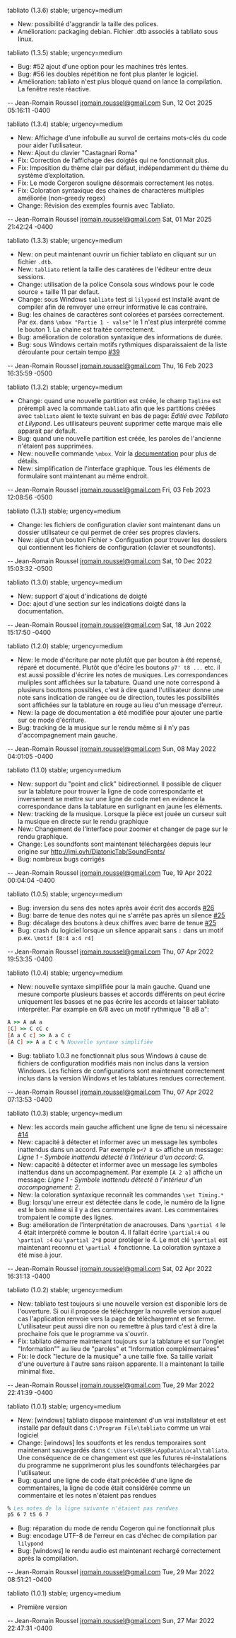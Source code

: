tabliato (1.3.6) stable; urgency=medium

  * New: possibilité d'aggrandir la taille des polices.
  * Amélioration: packaging debian. Fichier .dtb associés à tabliato sous linux.

tabliato (1.3.5) stable; urgency=medium

  * Bug: #52 ajout d'une option pour les machines très lentes.
  * Bug: #56 les doubles répétition ne font plus planter le logiciel.
  * Amélioration: tabliato n'est plus bloqué quand on lance la compilation. La fenêtre reste réactive.

 -- Jean-Romain Roussel <jromain.roussel@gmail.com>  Sun, 12 Oct 2025 05:16:11 -0400

tabliato (1.3.4) stable; urgency=medium

  * New: Affichage d’une infobulle au survol de certains mots-clés du code pour aider l’utilisateur.
  * New: Ajout du clavier "Castagnari Roma"
  * Fix: Correction de l’affichage des doigtés qui ne fonctionnait plus.
  * Fix: Imposition du thème clair par défaut, indépendamment du thème du système d’exploitation.
  * Fix: Le mode Corgeron souligne désormais correctement les notes.
  * Fix: Coloration syntaxique des chaines de charactères multiples améliorée (non-greedy regex)
  * Change: Révision des exemples fournis avec Tabliato.

 -- Jean-Romain Roussel <jromain.roussel@gmail.com>  Sat, 01 Mar 2025 21:42:24 -0400

tabliato (1.3.3) stable; urgency=medium

  * New: on peut maintenant ouvrir un fichier tabliato en cliquant sur un fichier `.dtb`.
  * New: `tabliato` retient la taille des caratères de l'éditeur entre deux sessions.
  * Change: utilisation de la police Consola sous windows pour le code source + taille 11 par defaut.
  * Change: sous Windows `tabliato` test si `lilypond` est installé avant de compiler afin de renvoyer une erreur informative le cas contraire.
  * Bug: les chaines de caractères sont colorées et parsées correctement. Par ex. dans `\mbox "Partie 1 - valse"` le 1 n'est plus interprété comme le bouton 1. La chaine est traitée correctement.
  * Bug: amélioration de coloration syntaxique des informations de durée.
  * Bug: sous Windows certain motifs rythmiques disparaissaient de la liste déroulante pour certain tempo [#39](https://github.com/Jean-Romain/tabliato/issues/39)

 -- Jean-Romain Roussel <jromain.roussel@gmail.com>  Thu, 16 Feb 2023 16:35:59 -0500

tabliato (1.3.2) stable; urgency=medium

  * Change: quand une nouvelle partition est créée, le champ `Tagline` est prérempli avec la commande `tabliato` afin que les partitions créées avec `tabliato` aient le texte suivant en bas de page: *Éditié avec Tabliato et Lilypond*. Les utilisateurs peuvent supprimer cette marque mais elle apparait par default.
  * Bug: quand une nouvelle partition est créée, les paroles de l'ancienne n'étaient pas supprimées.
  * New: nouvelle commande `\mbox`. Voir la [documentation](https://jean-romain.github.io/tabliato/doc.html) pour plus de détails.
  * New: simplification de l'interface graphique. Tous les éléments de formulaire sont maintenant au même endroit.

 -- Jean-Romain Roussel <jromain.roussel@gmail.com>  Fri, 03 Feb 2023 12:08:56 -0500

tabliato (1.3.1) stable; urgency=medium

  * Change: les fichiers de configuration clavier sont maintenant dans un dossier utilisateur ce qui permet de créer ses propres claviers.
  * New: ajout d'un bouton Fichier > Configuation pour trouver les dossiers qui contiennent les fichiers de configuration (clavier et soundfonts).

 -- Jean-Romain Roussel <jromain.roussel@gmail.com>  Sat, 10 Dec 2022 15:03:32 -0500

tabliato (1.3.0) stable; urgency=medium

  * New: support d'ajout d'indications de doigté
  * Doc: ajout d'une section sur les indications doigté dans la documentation.

 -- Jean-Romain Roussel <jromain.roussel@gmail.com>  Sat, 18 Jun 2022 15:17:50 -0400

tabliato (1.2.0) stable; urgency=medium

  * New: le mode d'écriture par note plutôt que par bouton à été repensé, réparé et documenté. Plutôt que d'écire les boutons `p7' t8 ...` etc. il est aussi possible d'écrire les notes de musiques. Les correspondances muliples sont affichées sur la tabature. Quand une note correspond à plusieurs bouttons possibles, c'est à dire quand l'utilisateur donne une note sans indication de rangée ou de direction, toutes les possibilités sont affichées sur la tablature en rouge au lieu d'un message d'erreur.
  * New: la page de documentation a été modifiée pour ajouter une partie sur ce mode d'écriture.
  * Bug: tracking de la musique sur le rendu même si il n'y pas d'accompagnement main gauche.

 -- Jean-Romain Roussel <jromain.roussel@gmail.com>  Sun, 08 May 2022 04:01:05 -0400

tabliato (1.1.0) stable; urgency=medium

  * New: support du "point and click" bidirectionnel. Il possible de cliquer sur la tablature pour trouver la ligne de code correspondante et inversement se mettre sur une ligne de code met en evidence la correspondance dans la tablature en surlignant en jaune les éléments.
  * New: tracking de la musique. Lorsque la pièce est jouée un curseur suit la musique en directe sur le rendu graphique
  * New: Changement de l'interface pour zoomer et changer de page sur le rendu graphique.
  * Change: Les soundfonts sont maintenant téléchargées depuis leur origine sur http://jmi.ovh/DiatonicTab/SoundFonts/
  * Bug: nombreux bugs corrigés

 -- Jean-Romain Roussel <jromain.roussel@gmail.com>  Tue, 19 Apr 2022 00:04:04 -0400

tabliato (1.0.5) stable; urgency=medium

  * Bug: inversion du sens des notes après avoir écrit des accords [#26](https://github.com/Jean-Romain/tabliato/issues/26)
  * Bug: barre de tenue des notes qui ne s'arrête pas après un silence [#25](https://github.com/Jean-Romain/tabliato/issues/25)
  * Bug: décalage des boutons à deux chiffres avec barre de tenue [#25](https://github.com/Jean-Romain/tabliato/issues/25)
  * Bug: crash du logiciel lorsque un silence apparait sans `:` dans un motif p.ex. `\motif [B:4 a:4 r4]`


 -- Jean-Romain Roussel <jromain.roussel@gmail.com>  Thu, 07 Apr 2022 19:53:35 -0400

tabliato (1.0.4) stable; urgency=medium

  * New: nouvelle syntaxe simplifiée pour la main gauche. Quand une mesure comporte plusieurs basses et accords différents on peut écrire uniquement les basses et ne pas écrire les accords et laisser tabliato interpréter. Par example en 6/8 avec un motif rythmique "B aB a":
  ```ly
  A >> A aA a
  [C] >> C cC c
  [A a C c] >> A a C c
  [A C] >> A a C c % Nouvelle syntaxe simplifiée
  ```
  * Bug: tabliato 1.0.3 ne fonctionnait plus sous Windows à cause de fichiers de configuration modifiés mais non inclus dans la version Windows. Les fichiers de configurations sont maintenant correctement inclus dans la version Windows et les tablatures rendues correctement.

 -- Jean-Romain Roussel <jromain.roussel@gmail.com>  Thu, 07 Apr 2022 07:13:53 -0400

tabliato (1.0.3) stable; urgency=medium

  * New: les accords main gauche affichent une ligne de tenu si nécessaire [#14](https://github.com/Jean-Romain/tabliato/issues/14)
  * New: capacité à détecter et informer avec un message les symboles inattendus dans un accord. Par exemple `p<7 8 G>` affiche un message: *Ligne 1 - Symbole inattendu détecté à l'intérieur d'un accord: G*.
  * New: capacité à détecter et informer avec un message les symboles inattendus dans un accompagnement. Par exemple `[A 2 a]` affiche un message: *Ligne 1 - Symbole inattendu détecté à l'intérieur d'un accompagnement: 2*.
  * New: la coloration syntaxique reconnaît les commandes `\set Timing.*`
  * Bug: lorsqu'une erreur est détectée dans le code, le numéro de la ligne est le bon même si il y a des commentaires avant. Les commentaires trompaient le compte des lignes.
  * Bug: amélioration de l'interprétation de anacrouses. Dans `\partial 4` le 4 était interprété comme le bouton 4. Il fallait écrire `\partial:4` ou  `\partial :4` ou `\partial 2*8` pour protéger le 4. Le mot clé `\partial` est maintenant reconnu et `\partial 4` fonctionne. La coloration syntaxe a été mise à jour.

 -- Jean-Romain Roussel <jromain.roussel@gmail.com>  Sat, 02 Apr 2022 16:31:13 -0400

tabliato (1.0.2) stable; urgency=medium

  * New: tabliato test toujours si une nouvelle version est disponible lors de l'ouverture. Si oui il propose de télécharger la nouvelle version auquel cas l'application renvoie vers la page de téléchargemnt et se ferme. L'utilisateur peut aussi dire non ou remettre à plus tard c'est à dire la prochaine fois que le programme va s'ouvrir.
  * Fix: tabliato démarre maintenant toujours sur la tablature et sur l'onglet "Information"" au lieu de "paroles" et "Information complémentaires"
  * Fix: le dock "lecture de la musique" a une taille fixe. Sa taille variait d'une ouverture à l'autre sans raison apparente. Il a maintenant la taille minimal fixe.

 -- Jean-Romain Roussel <jromain.roussel@gmail.com>  Tue, 29 Mar 2022 22:41:39 -0400

tabliato (1.0.1) stable; urgency=medium

  * New: [windows] tabliato dispose maintenant d'un vrai installateur et est installé par default dans `C:\Program File\tabliato` comme un vrai logiciel
  * Change: [windows] les soudfonts et les rendus temporaires sont maintenant sauvegardés dans `C:\Users\<USER>\AppData\Local\tabliato`. Une conséquence de ce changement est  que les futures ré-instalations du programme ne supprimeront plus les soundfonts téléchargées par l'utilisateur.
  * Bug: quand une ligne de code était précédée d'une ligne de commentaires, la ligne de code était considérée comme un commentaire et les notes n'étaient pas rendues
  ```ly
  % Les notes de la ligne suivante n'étaient pas rendues
  p5 6 7 t5 6 7
  ```
  * Bug: réparation du mode de rendu Cogeron qui ne fonctionnait plus
  * Bug: encodage UTF-8 de l'erreur en cas d'échec de compilation par `lilypond`
  * Bug: [windows] le rendu audio est maintenant rechargé correctement après la compilation.

 -- Jean-Romain Roussel <jromain.roussel@gmail.com>  Tue, 29 Mar 2022 08:51:21 -0400

tabliato (1.0.1) stable; urgency=medium

  * Première version

 -- Jean-Romain Roussel <jromain.roussel@gmail.com>  Sun, 27 Mar 2022 22:47:31 -0400

